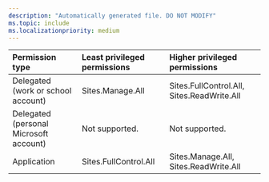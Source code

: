 ```yaml
---
description: "Automatically generated file. DO NOT MODIFY"
ms.topic: include
ms.localizationpriority: medium
---
```


|Permission type|Least privileged permissions|Higher privileged permissions|
|:---|:---|:---|
|Delegated (work or school account)|Sites.Manage.All|Sites.FullControl.All, Sites.ReadWrite.All|
|Delegated (personal Microsoft account)|Not supported.|Not supported.|
|Application|Sites.FullControl.All|Sites.Manage.All, Sites.ReadWrite.All|

